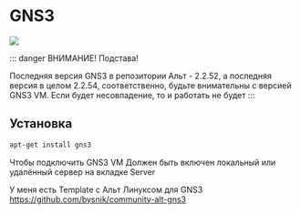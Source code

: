 # GNS3

![](https://freshtorrent.ru/_ld/260/86807671.jpg)

::: danger ВНИМАНИЕ! Подстава!

Последняя версия GNS3 в репозитории Альт - 2.2.52, а последняя версия в целом 2.2.54, соответственно, будьте внимательны с версией GNS3 VM. Если будет несовпадение, то и работать не будет
:::

## Установка

```bash
apt-get install gns3
```

Чтобы подключить GNS3 VM Должен быть включен локальный или удалённый сервер на вкладке Server


У меня есть Template с Альт Линуксом для GNS3 https://github.com/bysnik/community-alt-gns3